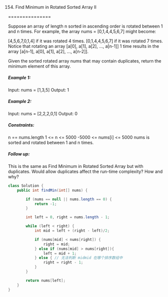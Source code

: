 154. Find Minimum in Rotated Sorted Array II

===============

Suppose an array of length n sorted in ascending order is rotated between 1 and n times. For example, the array nums = [0,1,4,4,5,6,7] might become:

[4,5,6,7,0,1,4] if it was rotated 4 times.
[0,1,4,4,5,6,7] if it was rotated 7 times.
Notice that rotating an array [a[0], a[1], a[2], ..., a[n-1]] 1 time results in the array [a[n-1], a[0], a[1], a[2], ..., a[n-2]].

Given the sorted rotated array nums that may contain duplicates, return the minimum element of this array. 

##### Example 1:

Input: nums = [1,3,5]
Output: 1

##### Example 2:

Input: nums = [2,2,2,0,1]
Output: 0

##### Constraints:

n == nums.length
1 <= n <= 5000
-5000 <= nums[i] <= 5000
nums is sorted and rotated between 1 and n times.

##### Follow up: 

This is the same as Find Minimum in Rotated Sorted Array but with duplicates. Would allow duplicates affect the run-time complexity? How and why?

```java
class Solution {
    public int findMin(int[] nums) {

        if (nums == null || nums.length == 0) {
            return -1;
        }

        int left = 0, right = nums.length - 1;

        while (left < right) {
            int mid = left + (right - left)/2;

            if (nums[mid] < nums[right]) {
                right = mid;
            } else if (nums[mid] > nums[right]){
                left = mid + 1;
            } else { // 无法判断 midmid 在哪个排序数组中
                right = right - 1;
            }
        }

        return nums[left];
    }
}
```


